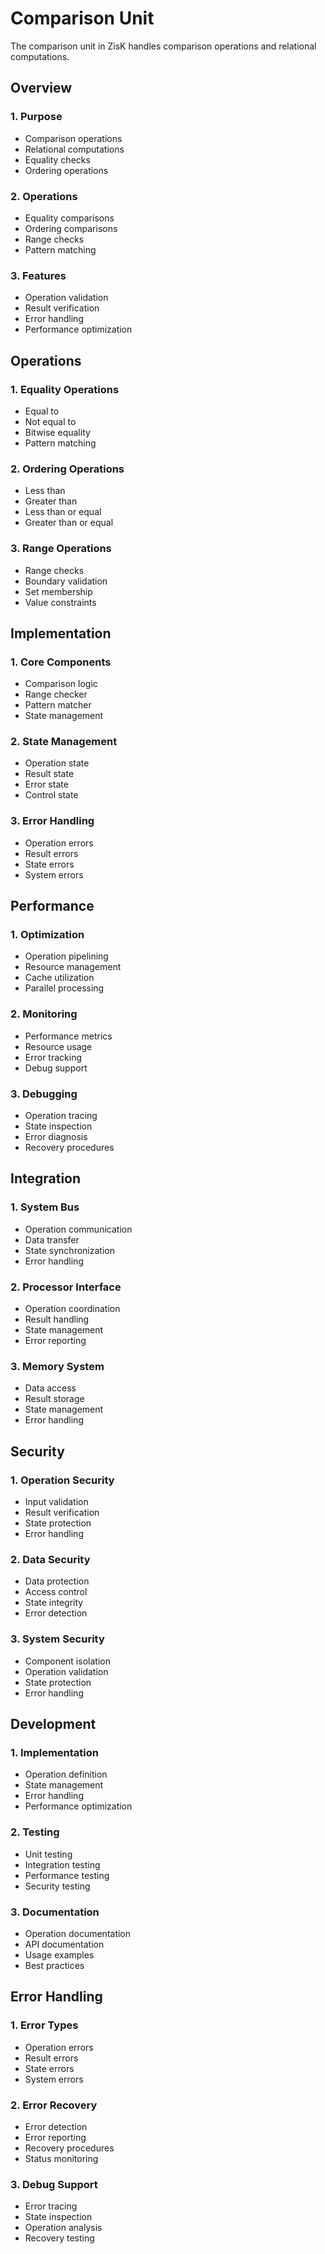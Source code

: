 # Comparison Unit

The comparison unit in ZisK handles comparison operations and relational computations.

## Overview

### 1. Purpose
- Comparison operations
- Relational computations
- Equality checks
- Ordering operations

### 2. Operations
- Equality comparisons
- Ordering comparisons
- Range checks
- Pattern matching

### 3. Features
- Operation validation
- Result verification
- Error handling
- Performance optimization

## Operations

### 1. Equality Operations
- Equal to
- Not equal to
- Bitwise equality
- Pattern matching

### 2. Ordering Operations
- Less than
- Greater than
- Less than or equal
- Greater than or equal

### 3. Range Operations
- Range checks
- Boundary validation
- Set membership
- Value constraints

## Implementation

### 1. Core Components
- Comparison logic
- Range checker
- Pattern matcher
- State management

### 2. State Management
- Operation state
- Result state
- Error state
- Control state

### 3. Error Handling
- Operation errors
- Result errors
- State errors
- System errors

## Performance

### 1. Optimization
- Operation pipelining
- Resource management
- Cache utilization
- Parallel processing

### 2. Monitoring
- Performance metrics
- Resource usage
- Error tracking
- Debug support

### 3. Debugging
- Operation tracing
- State inspection
- Error diagnosis
- Recovery procedures

## Integration

### 1. System Bus
- Operation communication
- Data transfer
- State synchronization
- Error handling

### 2. Processor Interface
- Operation coordination
- Result handling
- State management
- Error reporting

### 3. Memory System
- Data access
- Result storage
- State management
- Error handling

## Security

### 1. Operation Security
- Input validation
- Result verification
- State protection
- Error handling

### 2. Data Security
- Data protection
- Access control
- State integrity
- Error detection

### 3. System Security
- Component isolation
- Operation validation
- State protection
- Error handling

## Development

### 1. Implementation
- Operation definition
- State management
- Error handling
- Performance optimization

### 2. Testing
- Unit testing
- Integration testing
- Performance testing
- Security testing

### 3. Documentation
- Operation documentation
- API documentation
- Usage examples
- Best practices

## Error Handling

### 1. Error Types
- Operation errors
- Result errors
- State errors
- System errors

### 2. Error Recovery
- Error detection
- Error reporting
- Recovery procedures
- Status monitoring

### 3. Debug Support
- Error tracing
- State inspection
- Operation analysis
- Recovery testing 